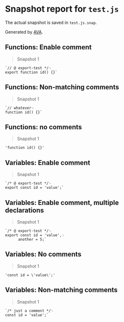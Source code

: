 # Snapshot report for `test.js`

The actual snapshot is saved in `test.js.snap`.

Generated by [AVA](https://ava.li).

## Functions: Enable comment

> Snapshot 1

    `// @ export-test */␊
    export function id() {}`

## Functions: Non-matching comments

> Snapshot 1

    `// whatever␊
    function id() {}`

## Functions: no comments

> Snapshot 1

    'function id() {}'

## Variables: Enable comment

> Snapshot 1

    `/* @ export-test */␊
    export const id = 'value';`

## Variables: Enable comment, multiple declarations

> Snapshot 1

    `/* @ export-test */␊
    export const id = 'value',␊
          another = 5;`

## Variables: No comments

> Snapshot 1

    'const id = \'value\';'

## Variables: Non-matching comments

> Snapshot 1

    `/* just a comment */␊
    const id = 'value';`

